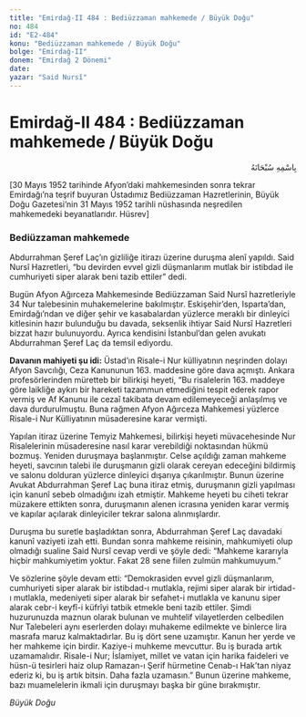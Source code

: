 ```yaml
---
title: "Emirdağ-II 484 : Bediüzzaman mahkemede / Büyük Doğu"
no: 484
id: "E2-484"
konu: "Bediüzzaman mahkemede / Büyük Doğu"
bolge: "Emirdağ-II"
donem: "Emirdağ 2 Dönemi"
date: 
yazar: "Said Nursî"
---
```


# Emirdağ-II 484 : Bediüzzaman mahkemede / Büyük Doğu

<p class="arabic" dir="rtl" title="Meal: “Her türlü noksan sıfatlardan yüce olan Allah’ın adıyla.”">بِاسْمِهِ سُبْحَانَهُ</p>

<p class="takdim">[30 Mayıs 1952 tarihinde Afyon’daki mahkemesinden sonra tekrar Emirdağı’na teşrif buyuran Üstadımız Bediüzzaman Hazretlerinin, Büyük Doğu Gazetesi’nin 31 Mayıs 1952 tarihli nüshasında neşredilen mahkemedeki beyanatlarıdır. Hüsrev]</p>

### Bediüzzaman mahkemede

Abdurrahman Şeref Laç’ın gizliliğe itirazı üzerine duruşma alenî yapıldı. Said Nursî Hazretleri, “bu devirden evvel gizli düşmanlarım mutlak bir istibdad ile cumhuriyeti siper alarak beni tazib ettiler” dedi.

Bugün Afyon Ağırceza Mahkemesinde Bediüzzaman Said Nursî hazretleriyle 34 Nur talebesinin muhakemelerine bakılmıştır. Eskişehir’den, Isparta’dan, Emirdağı’ndan ve diğer şehir ve kasabalardan yüzlerce meraklı bir dinleyici kitlesinin hazır bulunduğu bu davada, seksenlik ihtiyar Said Nursî Hazretleri bizzat hazır bulunuyordu. Ayrıca kendisini İstan­bul’dan gelen avukatı Abdurrahman Şeref Laç da temsil ediyordu.

**Davanın mahiyeti şu idi:** Üstad’ın Risale-i Nur külliyatının neşrinden dolayı Afyon Savcılığı, Ceza Kanununun 163. maddesine göre dava açmıştı. Ankara profesörlerinden müretteb bir bilirkişi heyeti, “Bu risalelerin 163. maddeye göre laikliğe aykırı bir hareketi tazammun etmediğini tespit ederek rapor vermiş ve Af Kanunu ile cezaî takibata devam edilemeyeceği anlaşılmış ve dava durdurulmuştu. Buna rağmen Afyon Ağırceza Mahkemesi yüzlerce Risale-i Nur Külliyatının müsaderesine karar vermişti.

Yapılan itiraz üzerine Temyiz Mahkemesi, bilirkişi heyeti müvacehesinde Nur Risalelerinin müsaderesine nasıl karar verebildiği noktasından hükmü bozmuş. Yeniden duruşmaya başlanmıştır. Celse açıldığı zaman mahkeme heyeti, savcının talebi ile duruşmanın gizli olarak cereyan edeceğini bildirmiş ve salonu dolduran yüzlerce dinleyici dışarıya çıkarılmıştır. Bunun üzerine Avukat Abdurrahman Şeref Laç buna itiraz etmiş, duruşmanın gizli yapılması için kanunî sebeb olmadığını izah etmiştir. Mahkeme heyeti bu ciheti tekrar müzakere ettikten sonra, duruşmanın alenen icrasına yeniden karar vermiş ve kapılar açılarak dinleyiciler tekrar salona alınmışlardır.

Duruşma bu suretle başladıktan sonra, Abdurrahman Şeref Laç davadaki kanunî vaziyeti izah etti. Bundan sonra mahkeme reisinin, mahkumiyeti olup olmadığı sualine Said Nursî cevap verdi ve şöyle dedi: “Mahkeme kararıyla hiçbir mahkumiyetim yoktur. Fakat 28 sene fiilen zulmün mahkumuyum.”

Ve sözlerine şöyle devam etti: “Demokrasiden evvel gizli düşmanlarım, cumhuriyeti siper alarak bir istibdad-ı mutlakla, rejimi siper alarak bir irtidad-ı mutlakla, medeniyeti siper alarak bir sefahet-i mutlakla ve kanunu siper alarak cebr-i keyfî-i küfrîyi tatbik etmekle beni tazib ettiler. Şimdi huzurunuzda maznun olarak bulunan ve muhtelif vilayetlerden celbedilen Nur Talebeleri aynı eserlerden dolayı muhakeme edilmekte ve binlerce lira masrafa maruz kalmaktadırlar. Bu iş dört sene uzamıştır. Kanun her yerde ve her mahkeme için birdir. Kaziye-i muhkeme mevcuttur. Bu iş burada artık uzamamalıdır. Risale-i Nur; İslamiyet, millet ve vatan için harika faideleri ve hüsn-ü tesirleri haiz olup Ramazan-ı Şerif hürmetine Cenab-ı Hak’tan niyaz ederiz ki, bu iş artık bitsin. Daha fazla uzamasın.” Bunun üzerine mahkeme, bazı muamelelerin ikmali için duruşmayı başka bir güne bırakmıştır.

*Büyük Doğu*
